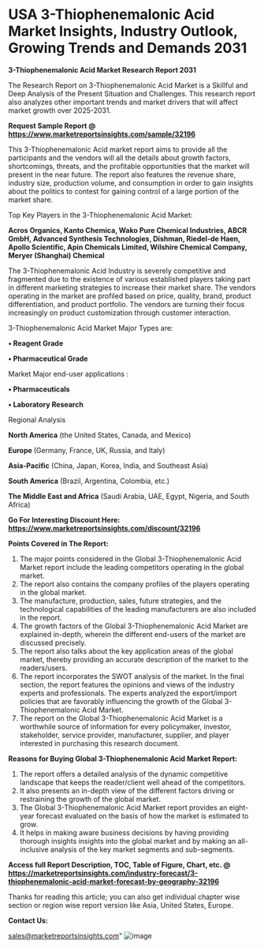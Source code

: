 # USA 3-Thiophenemalonic Acid Market Insights, Industry Outlook, Growing Trends and Demands 2031

<strong>3-Thiophenemalonic Acid Market Research Report 2031</strong>

The Research Report on 3-Thiophenemalonic Acid Market is a Skillful and Deep Analysis of the Present Situation and Challenges. This research report also analyzes other important trends and market drivers that will affect market growth over 2025-2031.

<strong>Request Sample Report @ <a href=https://www.marketreportsinsights.com/sample/32196>https://www.marketreportsinsights.com/sample/32196</a></strong>

This 3-Thiophenemalonic Acid market report aims to provide all the participants and the vendors will all the details about growth factors, shortcomings, threats, and the profitable opportunities that the market will present in the near future. The report also features the revenue share, industry size, production volume, and consumption in order to gain insights about the politics to contest for gaining control of a large portion of the market share.

Top Key Players in the 3-Thiophenemalonic Acid Market:

<strong>Acros Organics, Kanto Chemica, Wako Pure Chemical Industries, ABCR GmbH, Advanced Synthesis Technologies, Dishman, Riedel-de Haen, Apollo Scientific, Apin Chemicals Limited, Wilshire Chemical Company, Meryer (Shanghai) Chemical</strong>

The 3-Thiophenemalonic Acid Industry is severely competitive and fragmented due to the existence of various established players taking part in different marketing strategies to increase their market share. The vendors operating in the market are profiled based on price, quality, brand, product differentiation, and product portfolio. The vendors are turning their focus increasingly on product customization through customer interaction.

3-Thiophenemalonic Acid Market Major Types are:

<strong>• Reagent Grade

• Pharmaceutical Grade</strong>

Market Major end-user applications :

<strong>• Pharmaceuticals

• Laboratory Research</strong>

Regional Analysis

</u><strong><b>North America</b></strong> (the United States, Canada, and Mexico)

<strong><b>Europe </b></strong>(Germany, France, UK, Russia, and Italy)

<strong><b>Asia-Pacific</b></strong> (China, Japan, Korea, India, and Southeast Asia)

<strong><b>South America</b></strong> (Brazil, Argentina, Colombia, etc.)

<strong><b>The Middle East and Africa</b></strong> (Saudi Arabia, UAE, Egypt, Nigeria, and South Africa)

<strong>Go For Interesting Discount Here: <a href=https://www.marketreportsinsights.com/discount/32196>https://www.marketreportsinsights.com/discount/32196</a></strong>

<strong>Points Covered in The Report:</strong>
<ol>
  <li>The major points considered in the Global 3-Thiophenemalonic Acid Market report include the leading competitors operating in the global market.</li>
  <li>The report also contains the company profiles of the players operating in the global market.</li>
  <li>The manufacture, production, sales, future strategies, and the technological capabilities of the leading manufacturers are also included in the report.</li>
  <li>The growth factors of the Global 3-Thiophenemalonic Acid Market are explained in-depth, wherein the different end-users of the market are discussed precisely.</li>
  <li>The report also talks about the key application areas of the global market, thereby providing an accurate description of the market to the readers/users.</li>
  <li>The report incorporates the SWOT analysis of the market. In the final section, the report features the opinions and views of the industry experts and professionals. The experts analyzed the export/import policies that are favorably influencing the growth of the Global 3-Thiophenemalonic Acid Market.</li>
  <li>The report on the Global 3-Thiophenemalonic Acid Market is a worthwhile source of information for every policymaker, investor, stakeholder, service provider, manufacturer, supplier, and player interested in purchasing this research document.</li>
</ol>
<strong>Reasons for Buying Global 3-Thiophenemalonic Acid Market Report:</strong>

<ol>
  <li>The report offers a detailed analysis of the dynamic competitive landscape that keeps the reader/client well ahead of the competitors.</li>
  <li>It also presents an in-depth view of the different factors driving or restraining the growth of the global market.</li>
  <li>The Global 3-Thiophenemalonic Acid Market report provides an eight-year forecast evaluated on the basis of how the market is estimated to grow.</li>
  <li>It helps in making aware business decisions by having providing thorough insights insights into the global market and by making an all-inclusive analysis of the key market segments and sub-segments.</li>
</ol>
<strong>Access full Report Description, TOC, Table of Figure, Chart, etc. @ <a href=https://marketreportsinsights.com/industry-forecast/3-thiophenemalonic-acid-market-forecast-by-geography-32196>https://marketreportsinsights.com/industry-forecast/3-thiophenemalonic-acid-market-forecast-by-geography-32196</a></strong>


Thanks for reading this article; you can also get individual chapter wise section or region wise report version like Asia, United States, Europe.

<strong>Contact Us:</strong>

sales@marketreportsinsights.com"
![image](https://github.com/user-attachments/assets/00ad71ea-3e69-48cf-9099-b5fcf7c3a10b)

